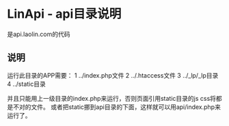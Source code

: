 LinApi - api目录说明
======
是api.laolin.com的代码


## 说明
运行此目录的APP需要：
1 ../index.php文件
2 ../.htaccess文件
3 ../_lp/_lp目录
4 ../static目录

并且只能用上一级目录的index.php来运行，否则页面引用static目录的js css将都是不对的文件。
或者把static挪到api目录的下面，这样就可以用api/index.php来运行了。
